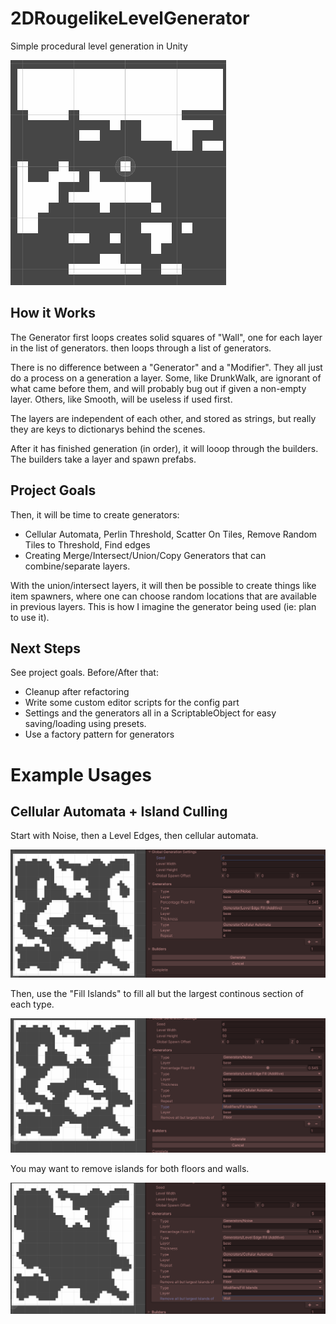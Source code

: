 # 2DRougelikeLevelGenerator
Simple procedural level generation in Unity

![Animated gif of generation](Documentation~/gen01.gif)

## How it Works
The Generator first loops creates solid squares of "Wall", one for each layer in the list of generators.
then loops through a list of generators.

There is no difference between a "Generator" and a "Modifier". They all just do a process on a generation a layer.
Some, like DrunkWalk, are ignorant of what came before them, and will probably bug out if given a non-empty layer.
Others, like Smooth, will be useless if used first.

The layers are independent of each other, and stored as strings, but really they are keys to dictionarys behind the scenes.

After it has finished generation (in order), it will looop through the builders. The builders take a layer and spawn prefabs.

## Project Goals
Then, it will be time to create generators:
- Cellular Automata, Perlin Threshold, Scatter On Tiles, Remove Random Tiles to Threshold, Find edges
- Creating Merge/Intersect/Union/Copy Generators that can combine/separate layers.

With the union/intersect layers, it will then be possible to create things like item spawners, where one can choose random locations that are available in previous layers.
This is how I imagine the generator being used (ie: plan to use it).

## Next Steps
See project goals. Before/After that:
- Cleanup after refactoring
- Write some custom editor scripts for the config part
- Settings and the generators all in a ScriptableObject for easy saving/loading using presets.
- Use a factory pattern for generators


# Example Usages

## Cellular Automata + Island Culling
Start with Noise, then a Level Edges, then cellular automata.

![Cellular Automata + Settings](Documentation~/cull1.png)

Then, use the "Fill Islands" to fill all but the largest continous section of each type.

![With fill islands for floors](Documentation~/cull2.png)

You may want to remove islands for both floors and walls.

![With fill islands for walls](Documentation~/cull3.png)
